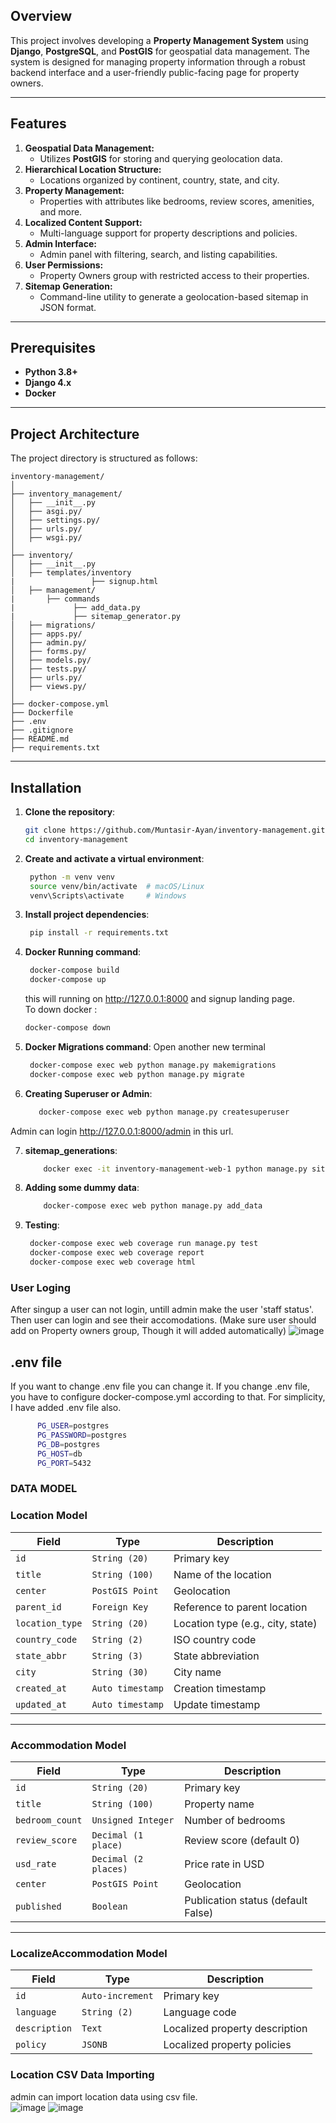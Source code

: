 ## Overview  
This project involves developing a **Property Management System** using **Django**, **PostgreSQL**, and **PostGIS** for geospatial data management. The system is designed for managing property information through a robust backend interface and a user-friendly public-facing page for property owners.  

---

## Features  
1. **Geospatial Data Management:**  
   - Utilizes **PostGIS** for storing and querying geolocation data.  
2. **Hierarchical Location Structure:**  
   - Locations organized by continent, country, state, and city.  
3. **Property Management:**  
   - Properties with attributes like bedrooms, review scores, amenities, and more.  
4. **Localized Content Support:**  
   - Multi-language support for property descriptions and policies.  
5. **Admin Interface:**  
   - Admin panel with filtering, search, and listing capabilities.  
6. **User Permissions:**  
   - Property Owners group with restricted access to their properties.  
7. **Sitemap Generation:**  
   - Command-line utility to generate a geolocation-based sitemap in JSON format.  

---

## Prerequisites  
- **Python 3.8+**  
- **Django 4.x**  
- **Docker**

---

## Project Architecture

The project directory is structured as follows:

```plaintext
inventory-management/
│
├── inventory_management/           
│   ├── __init__.py             
│   ├── asgi.py/             
│   ├── settings.py/             
│   ├── urls.py/           
│   ├── wsgi.py/              
│
├── inventory/    
│   ├── __init__.py           
│   ├── templates/inventory             
|                 ├── signup.html 
│   ├── management/             
|       ├── commands 
|             ├── add_data.py
|             ├── sitemap_generator.py 
│   ├── migrations/             
│   ├── apps.py/             
│   ├── admin.py/            
│   ├── forms.py/              
│   ├── models.py/             
│   ├── tests.py/             
│   ├── urls.py/           
│   ├── views.py/             
│
├── docker-compose.yml          
├── Dockerfile             
├── .env             
├── .gitignore             
├── README.md              
├── requirements.txt      
```
---

## Installation

1. **Clone the repository**:
   ```bash
   git clone https://github.com/Muntasir-Ayan/inventory-management.git
   cd inventory-management

2. **Create and activate a virtual environment**:
   ```bash
    python -m venv venv
    source venv/bin/activate  # macOS/Linux
    venv\Scripts\activate     # Windows
3. **Install project dependencies**:
   ```bash
    pip install -r requirements.txt
4. **Docker Running command**:
   ```bash
    docker-compose build
    docker-compose up
   ```
   this will running on http://127.0.0.1:8000 and signup landing page.
   <br>
   To down docker :
      ```bash
    docker-compose down

   
5. **Docker Migrations command**:
   Open another new terminal
   ```bash
    docker-compose exec web python manage.py makemigrations
    docker-compose exec web python manage.py migrate

6. **Creating Superuser or Admin**:
   ```bash
      docker-compose exec web python manage.py createsuperuser
Admin can login http://127.0.0.1:8000/admin in this url.
   


7. **sitemap_generations**:
   ```bash
       docker exec -it inventory-management-web-1 python manage.py sitemap_generator

8. **Adding some dummy data**:
   ```bash
       docker-compose exec web python manage.py add_data

9. **Testing**:
   ```bash
    docker-compose exec web coverage run manage.py test
    docker-compose exec web coverage report
    docker-compose exec web coverage html
   
### User Loging
   After singup a user can not login, untill admin make the user 'staff status'. Then user can login and see their accomodations. (Make sure user should add on Property owners group, Though it will added automatically)
   ![image](https://github.com/user-attachments/assets/26937431-9dfe-439b-a3f9-b1191ac86d37)
## .env file 
   If you want to change .env file you can change it. If you change .env file, you have to configure docker-compose.yml according to that. For simplicity, I have added .env file also.
   ```bash
         PG_USER=postgres
         PG_PASSWORD=postgres
         PG_DB=postgres
         PG_HOST=db
         PG_PORT=5432
   ```
### DATA MODEL
### Location Model  
| **Field**       | **Type**            | **Description**                          |
|-----------------|---------------------|------------------------------------------|
| `id`            | `String (20)`       | Primary key                              |
| `title`         | `String (100)`      | Name of the location                     |
| `center`        | `PostGIS Point`     | Geolocation                              |
| `parent_id`     | `Foreign Key`       | Reference to parent location             |
| `location_type` | `String (20)`       | Location type (e.g., city, state)        |
| `country_code`  | `String (2)`        | ISO country code                         |
| `state_abbr`    | `String (3)`        | State abbreviation                       |
| `city`          | `String (30)`       | City name                                |
| `created_at`    | `Auto timestamp`    | Creation timestamp                       |
| `updated_at`    | `Auto timestamp`    | Update timestamp                         |

---

### Accommodation Model  
| **Field**       | **Type**              | **Description**                          |
|-----------------|-----------------------|------------------------------------------|
| `id`            | `String (20)`         | Primary key                              |
| `title`         | `String (100)`        | Property name                            |
| `bedroom_count` | `Unsigned Integer`    | Number of bedrooms                       |
| `review_score`  | `Decimal (1 place)`   | Review score (default 0)                 |
| `usd_rate`      | `Decimal (2 places)`  | Price rate in USD                        |
| `center`        | `PostGIS Point`       | Geolocation                              |
| `published`     | `Boolean`             | Publication status (default False)       |

---

### LocalizeAccommodation Model  
| **Field**       | **Type**              | **Description**                          |
|-----------------|-----------------------|------------------------------------------|
| `id`            | `Auto-increment`      | Primary key                              |
| `language`      | `String (2)`          | Language code                            |
| `description`   | `Text`                | Localized property description           |
| `policy`        | `JSONB`               | Localized property policies              |

### Location CSV Data Importing 
admin can import location data using csv file. <br>
![image](https://github.com/user-attachments/assets/9db87a43-c1d4-4b69-ac13-51df183ad95f)
![image](https://github.com/user-attachments/assets/ebee4c70-031b-41d7-93ef-d887b2180bd6)


